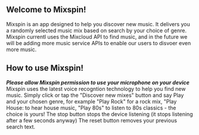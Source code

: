 ## Welcome to Mixspin!
Mixspin is an app designed to help you discover new music. It delivers you a randomly selected music mix based on search by your choice of genre. Mixspin currentl uses the Mixcloud API to find music, and in the future we will be adding more music service APIs to enable our users to disvoer even more music.

## How to use Mixspin!
**_Please allow Mixspin permission to use your microphone on your device_**
Mixspin uses the latest voice recogntion technology to help you find new music. 
Simply click or tap the "Discover new mixes" button and say Play and your chosen genre, for example "Play Rock" for a rock mix, "Play House: to hear house music, "Play 80s" to listen to 80s classics - the choice is yours!
The stop button stops the device listening (it stops listening after a few seconds anyway)
The reset button removes your previous search text.
